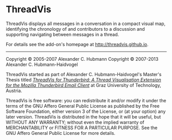 ThreadVis
=========

ThreadVis displays all messages in a conversation in a compact visual map, identifying the chronology of and contributors to a discussion and supporting navigating between messages in a thread.

For details see the add-on's homepage at <http://threadvis.github.io>.

---
Copyright &copy; 2005-2007 Alexander C. Hubmann
Copyright &copy; 2007-2013 Alexander C. Hubmann-Haidvogel

ThreadVis started as part of Alexander C. Hubmann-Haidvogel's Master's Thesis titled [*ThreadVis for Thunderbird: A Thread Visualisation Extension for the Mozilla Thunderbird Email Client*](http://www.iicm.tugraz.at/ahubmann.pdf) at Graz University of Technology, Austria.

ThreadVis is free software: you can redistribute it and/or modify it under the terms of the GNU Affero General Public License as published by the Free Software Foundation, either version 3 of the License, or (at your option) any later version. ThreadVis is distributed in the hope that it will be useful, but WITHOUT ANY WARRANTY; without even the implied warranty of MERCHANTABILITY or FITNESS FOR A PARTICULAR PURPOSE. See the GNU Affero General Public License for more details.
